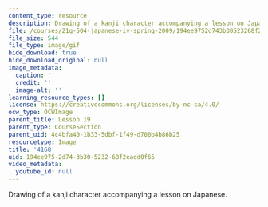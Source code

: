 ```yaml
---
content_type: resource
description: Drawing of a kanji character accompanying a lesson on Japanese.
file: /courses/21g-504-japanese-iv-spring-2009/194ee9752d743b30523268f2eadd0f65_4168.gif
file_size: 544
file_type: image/gif
hide_download: true
hide_download_original: null
image_metadata:
  caption: ''
  credit: ''
  image-alt: ''
learning_resource_types: []
license: https://creativecommons.org/licenses/by-nc-sa/4.0/
ocw_type: OCWImage
parent_title: Lesson 19
parent_type: CourseSection
parent_uid: 4c4bfa40-1b33-5dbf-1f49-d700b4b86b25
resourcetype: Image
title: '4168'
uid: 194ee975-2d74-3b30-5232-68f2eadd0f65
video_metadata:
  youtube_id: null
---
```

Drawing of a kanji character accompanying a lesson on Japanese.